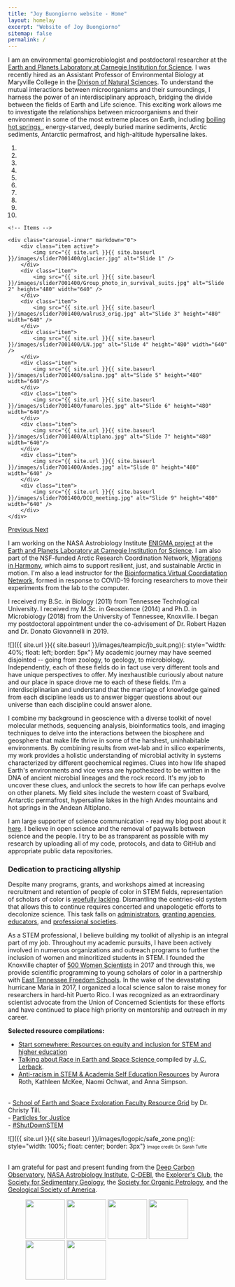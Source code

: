```yaml
---
title: "Joy Buongiorno website - Home"
layout: homelay
excerpt: "Website of Joy Buongiorno"
sitemap: false
permalink: /
---
```

I am an environmental geomicrobiologist and postdoctoral researcher at the [Earth and Planets Laboratory at Carnegie Institution for Science](https://dtm.carnegiescience.edu/). I was recently hired as an Assistant Professor of Environmental Biology at Maryville College in the [Divison of Natural Sciences](https://www.maryvillecollege.edu/academics/divisions/natural-sciences/). To understand the mutual interactions between microorganisms and their surroundings, I harness the power of an interdisciplinary approach, bridging the divide between the fields of Earth and Life science. This exciting work allows me to investigate the relationships between microorganisms and their environment in some of the most extreme places on Earth, including <a href='https://jbuongio.github.io/Argentina-2019/'>boiling hot springs </a>, energy-starved, deeply buried marine sediments, Arctic sediments, Antarctic permafrost, and high-altitude hypersaline lakes. 


<div markdown="0" id="carousel" class="carousel slide" data-ride="carousel" data-interval="3000" data-pause="hover" >
    <!-- Menu -->
    <ol class="carousel-indicators">
        <li data-target="#carousel" data-slide-to="0" class="active"></li>
        <li data-target="#carousel" data-slide-to="1"></li>
        <li data-target="#carousel" data-slide-to="2"></li>
        <li data-target="#carousel" data-slide-to="3"></li>
        <li data-target="#carousel" data-slide-to="4"></li>
        <li data-target="#carousel" data-slide-to="5"></li>
        <li data-target="#carousel" data-slide-to="6"></li>
        <li data-target="#carousel" data-slide-to="7"></li>
        <li data-target="#carousel" data-slide-to="8"></li>    
        <li data-target="#carousel" data-slide-to="9"></li>            
    </ol>

    <!-- Items -->
 
    <div class="carousel-inner" markdown="0">
        <div class="item active">
            <img src="{{ site.url }}{{ site.baseurl }}/images/slider7001400/glacier.jpg" alt="Slide 1" />
        </div>
        <div class="item">
            <img src="{{ site.url }}{{ site.baseurl }}/images/slider7001400/Group_photo_in_survival_suits.jpg" alt="Slide 2" height="480" width="640" />
        </div>
        <div class="item">
            <img src="{{ site.url }}{{ site.baseurl }}/images/slider7001400/walrus3_orig.jpg" alt="Slide 3" height="480" width="640" />
        </div>
        <div class="item">
            <img src="{{ site.url }}{{ site.baseurl }}/images/slider7001400/LN.jpg" alt="Slide 4" height="480" width="640" />
        </div>
        <div class="item">
            <img src="{{ site.url }}{{ site.baseurl }}/images/slider7001400/salina.jpg" alt="Slide 5" height="480" width="640"/>
        </div>
        <div class="item">
            <img src="{{ site.url }}{{ site.baseurl }}/images/slider7001400/fumaroles.jpg" alt="Slide 6" height="480" width="640"/>
        </div>
        <div class="item">
            <img src="{{ site.url }}{{ site.baseurl }}/images/slider7001400/Altiplano.jpg" alt="Slide 7" height="480" width="640"/>
        </div>
        <div class="item">
            <img src="{{ site.url }}{{ site.baseurl }}/images/slider7001400/Andes.jpg" alt="Slide 8" height="480" width="640" />
        </div>
        <div class="item">
            <img src="{{ site.url }}{{ site.baseurl }}/images/slider7001400/DCO_meeting.jpg" alt="Slide 9" height="480" width="640" />
        </div>               
    </div>
  <a class="left carousel-control" href="#carousel" role="button" data-slide="prev">
    <span class="glyphicon glyphicon-chevron-left" aria-hidden="true"></span>
    <span class="sr-only">Previous</span>
  </a>
  <a class="right carousel-control" href="#carousel" role="button" data-slide="next">
    <span class="glyphicon glyphicon-chevron-right" aria-hidden="true"></span>
    <span class="sr-only">Next</span>
  </a>
</div>

I am working on the NASA Astrobiology Institute [ENIGMA project](https://enigma.rutgers.edu/) at the [Earth and Planets Laboratory at Carnegie Institution for Science](https://dtm.carnegiescience.edu/). I am also part of the NSF-funded Arctic Research Coordination Network, [Migrations in Harmony](https://mailchi.mp/georgetown/migrationinharmony), which aims to support resilient, just, and sustainable Arctic in motion. I'm also a lead instructor for the [Bioinformatics Virtual Coordiatation Network](https://biovcnet.github.io/), formed in response to COVID-19 forcing researchers to move their experiments from the lab to the computer. 

I received my B.Sc. in Biology (2011) from Tennessee Technlogical University. I received my M.Sc. in Geoscience (2014) and Ph.D. in Microbiology (2018) from the University of Tennessee, Knoxville. I began my postdoctoral appointment under the co-advisement of Dr. Robert Hazen and Dr. Donato Giovannelli in 2019.

![]({{ site.url }}{{ site.baseurl }}/images/teampic/jb_suit.png){: style="width: 40%; float: left; border: 5px"} My academic journey may have seemed disjointed -- going from zoology, to geology, to microbiology. Independently, each of these fields do in fact use very different tools and have unique perspectives to offer. My inexhaustible curiously about nature and our place in space drove me to each of these fields. I'm a interdisciplinarian and understand that the marriage of knowledge gained from each discipline leads us to answer bigger questions about our universe than each discipline could answer alone.

I combine my background in geoscience with a diverse toolkit of novel molecular methods, sequencing analysis, bioinformatics tools, and imaging techniques to delve into the interactions between the biosphere and geosphere that make life thrive in some of the harshest, uninhabitable environments. By combining results from wet-lab and in silico experiments, my work provides a holistic understanding of microbial activity in systems characterized by different geochemical regimes. Clues into how life shaped Earth's environments and vice versa are hypothesized to be written in the DNA of ancient microbial lineages and the rock record. It's my job to uncover these clues, and unlock the secrets to how life can perhaps evolve on other planets. My field sites include the western coast of Svalbard, Antarctic permafrost, hypersaline lakes in the high Andes mountains and hot springs in the Andean Altiplano. 

I am large supporter of science communication - read my blog post about it <a href= 'https://jbuongio.github.io/sci_comm'>here</a>. I believe in open science and the removal of paywalls between science and the people. I try to be as transparent as possible with my research by uploading all of my code, protocols, and data to GitHub and appropriate public data repositories. 


### Dedication to practicing allyship

Despite many programs, grants, and workshops aimed at increasing recruitment and retention of people of color in STEM fields, representation of scholars of color is [woefully lacking](https://academic.oup.com/bioscience/article/70/3/237/5714639). Dismantling the centries-old system that allows this to continue requires concerted and unapologetic efforts to decolonize science. This task falls on [administrators](https://www.chronicle.com/article/How-Higher-Ed-Can-Fight/248897?fbclid=IwAR3fxenrOTlDqy_AxFH7I0XqhVagVf2sn1UQ3TirqcOhTidb5RAf2zsQqBQ), [granting agencies](https://www.chronicle.com/article/Black-Scientists-Face-a-Big/248921?cid=wcontentlist_hp_latest), [educators](http://www.ascd.org/publications/newsletters/education-update/oct19/vol61/num10/How-to-Be-an-Antiracist-Educator.aspx), and [professional societies](https://www.ams.org/journals/notices/201802/rnoti-p149.pdf).

As a STEM professional, I believe building my toolkit of allyship is an integral part of my job. Throughout my academic pursuits, I have been actively involved in numerous organizations and outreach programs to further the inclusion of women and minoritized students in STEM. I founded the Knoxville chapter of [500 Women Scientists](https://500womenscientists.org/updates/2017/4/12/knoxville-pod-of-the-week) in 2017 and through this, we provide scientific programming to young scholars of color in a partnership with [East Tennessee Freedom Schools](https://www.easttnfreedomschools.com/about1-c1x1t). In the wake of the devastating hurricane Maria in 2017, I organized a local science salon to raise money for researchers in hard-hit Puerto Rico. I was recognized as an extraordinary scientist advocate from the Union of Concerned Scientists for these efforts and have continued to place high priority on mentorship and outreach in my career. 

**Selected resource compilations:**<br>
- <a href='https://ascnhighered.org/ASCN/posts/dei_resources.html'>Start somewhere: Resources on equity and inclusion for STEM and higher education</a><br>
- <a href='https://jbuongio.github.io/pdfs/ESS_ToolsRaceDiscussion_jcl_04092020.pdf'> Talking about Race in Earth and Space Science </a> compiled by <a href='https://scholar.google.com/citations?user=VOHXOvoAAAAJ&hl=en'>J. C. Lerback</a>.<br>
- <a href='https://jbuongio.github.io/pdfs/Anti-racism_in_STEM_Academia_Self_Education_Resources.pdf'>Anti-racism in STEM & Academia Self Education Resources</a> by Aurora Roth, Kathleen McKee, Naomi Ochwat, and Anna Simpson. 
<br>
- <a href = 'https://docs.google.com/document/d/1gefAURNCvJJ3S7RutFX22vpfa47ouvQb0D82SKu0uJs/edit?usp=sharing'>School of Earth and Space Exploration Faculty Resource Grid</a> by Dr. Christy Till.<br>
- <a href='https://www.particlesforjustice.org/'>Particles for Justice</a><br>
- <a href='https://www.shutdownstem.com/resources'>#ShutDownSTEM</a><br>


 
![]({{ site.url }}{{ site.baseurl }}/images/logopic/safe_zone.png){: style="width: 100%; float: center; border: 3px"} <font size="1">Image credit: Dr. Sarah Tuttle</font><br><br>

I am grateful for past and present funding from the [Deep Carbon Observatory](https://deepcarbon.net), [NASA Astrobiology Institute](www.nasa.gov), [C-DEBI](c-debi.org), the [Explorer's Club](https://www.explorers.org/), the [Society for Sedimentary Geology](https://sepm.org), the [Society for Organic Petrology](https://tsop.org), and the [Geological Society of America](https://www.geosociety.org/).



<figure class="fourth">
  <img src="{{ site.url }}{{ site.baseurl }}/images/logopic/DCO.png" style="width: 90px">
	<img src="{{ site.url }}{{ site.baseurl }}/images/logopic/NASA.png" style="width: 90px">
  <img src="{{ site.url }}{{ site.baseurl }}/images/logopic/C-DEBI.png" style="width: 90px">
<img src="{{ site.url }}{{ site.baseurl }}/images/logopic/SEPM.png" style="width: 90px">
<img src="{{ site.url }}{{ site.baseurl }}/images/logopic/TSOP.jpg" style="width: 90px">
  <img src="{{ site.url }}{{ site.baseurl }}/images/logopic/GSA.png" style="width: 90px">
</figure>
